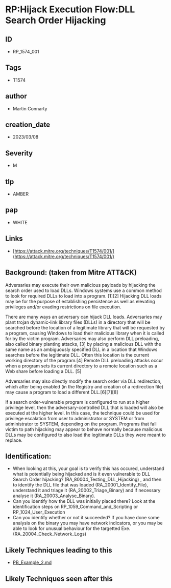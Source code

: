 # RP:Hijack Execution Flow:DLL Search Order Hijacking

## ID
- RP_1574_001

## Tags
- T1574

## author
- Martin Connarty
## creation_date
- 2023/03/08

## Severity
- M 

## tlp
- AMBER 

## pap
- WHITE  

## Links
- [https://attack.mitre.org/techniques/T1574/001/](https://attack.mitre.org/techniques/T1574/001/)

## Background: (taken from Mitre ATT&CK)

Adversaries may execute their own malicious payloads by hijacking the search order used to load DLLs. Windows systems use a common method to look for required DLLs to load into a program. [1][2] Hijacking DLL loads may be for the purpose of establishing persistence as well as elevating privileges and/or evading restrictions on file execution.

There are many ways an adversary can hijack DLL loads. Adversaries may plant trojan dynamic-link library files (DLLs) in a directory that will be searched before the location of a legitimate library that will be requested by a program, causing Windows to load their malicious library when it is called for by the victim program. Adversaries may also perform DLL preloading, also called binary planting attacks, [3] by placing a malicious DLL with the same name as an ambiguously specified DLL in a location that Windows searches before the legitimate DLL. Often this location is the current working directory of the program.[4] Remote DLL preloading attacks occur when a program sets its current directory to a remote location such as a Web share before loading a DLL. [5]

Adversaries may also directly modify the search order via DLL redirection, which after being enabled (in the Registry and creation of a redirection file) may cause a program to load a different DLL.[6][7][8]

If a search order-vulnerable program is configured to run at a higher privilege level, then the adversary-controlled DLL that is loaded will also be executed at the higher level. In this case, the technique could be used for privilege escalation from user to administrator or SYSTEM or from administrator to SYSTEM, depending on the program. Programs that fall victim to path hijacking may appear to behave normally because malicious DLLs may be configured to also load the legitimate DLLs they were meant to replace.
    
## Identification:
   
- When looking at this, your goal is to verify this has occured, understand what is potentially being hijacked and is it even vulnerable to DLL Search Order hijacking? (RA_80004_Testing_DLL_Hijacking) , and then to identify the DLL file that was loaded (RA_20001_Identify_File), understand it and triage it (RA_20002_Triage_Binary) and if necessary analyse it (RA_20003_Analyse_Binary). 
- Can you identify how the DLL was initially placed there? Look at the identification steps on RP_1059_Command_and_Scripting or RP_1024_User_Execution
- Can you identify whether or not it succeeded? If you have done some analysis on the binary you may have network indicators, or you may be able to look for unusual behaviour for the targetted Exe. (RA_20004_Check_Network_Logs)
    
## Likely Techniques leading to this

- [PB_Example_2.md](PB_Example_2.md)

## Likely Techniques seen after this
